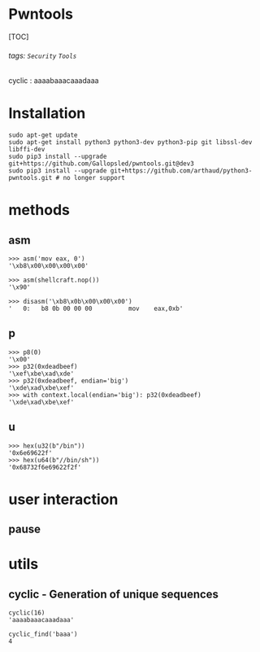 # Pwntools
[TOC]
###### tags: `Security` `Tools`

cyclic : aaaabaaacaaadaaa

# Installation
```shell
sudo apt-get update
sudo apt-get install python3 python3-dev python3-pip git libssl-dev libffi-dev
sudo pip3 install --upgrade git+https://github.com/Gallopsled/pwntools.git@dev3
sudo pip3 install --upgrade git+https://github.com/arthaud/python3-pwntools.git # no longer support
```

# methods
## asm
```
>>> asm('mov eax, 0')
'\xb8\x00\x00\x00\x00'

>>> asm(shellcraft.nop())
'\x90'

>>> disasm('\xb8\x0b\x00\x00\x00')
'   0:   b8 0b 00 00 00          mov    eax,0xb'
```

## p 
```
>>> p8(0)
'\x00'
>>> p32(0xdeadbeef)
'\xef\xbe\xad\xde'
>>> p32(0xdeadbeef, endian='big')
'\xde\xad\xbe\xef'
>>> with context.local(endian='big'): p32(0xdeadbeef)
'\xde\xad\xbe\xef'
```

## u
```
>>> hex(u32(b"/bin"))
'0x6e69622f'
>>> hex(u64(b"//bin/sh"))
'0x68732f6e69622f2f'
```

# user interaction
## pause

# utils
## cyclic - Generation of unique sequences
```
cyclic(16)
'aaaabaaacaaadaaa'

cyclic_find('baaa')
4
```